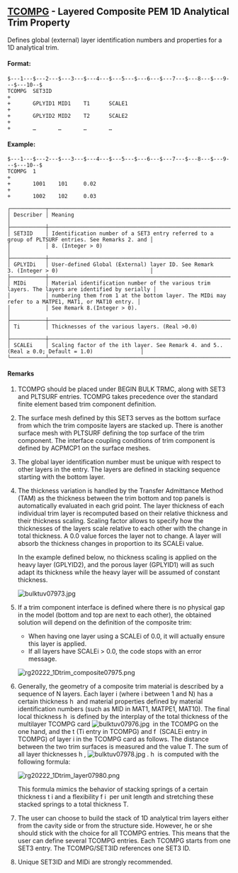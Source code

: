 ## [TCOMPG](https://nexus.hexagon.com/documentationcenter/bundle/MSC_Nastran_2022.4/page/Nastran_Combined_Book/qrg/bulktuv/TOC.TCOMPG1.xhtml) - Layered Composite PEM 1D Analytical Trim Property

Defines global (external) layer identification numbers and properties for a 1D analytical trim.

#### Format:

```nastran
$---1---$---2---$---3---$---4---$---5---$---6---$---7---$---8---$---9---$---10--$
TCOMPG  SET3ID                                                          +       
+       GPLYID1 MID1    T1      SCALE1                                  +       
+       GPLYID2 MID2    T2      SCALE2                                  +       
+       …       …       …       …                                               
```

#### Example:

```nastran
$---1---$---2---$---3---$---4---$---5---$---6---$---7---$---8---$---9---$---10--$
TCOMPG  1                                                               +       
+       1001    101     0.02                                            +       
+       1002    102     0.03                                                    
```

```text
┌───────────┬──────────────────────────────────────────────────────────────────────────────────────────────────┐
│ Describer │ Meaning                                                                                          │
├───────────┼──────────────────────────────────────────────────────────────────────────────────────────────────┤
│ SET3ID    │ Identification number of a SET3 entry referred to a group of PLTSURF entries. See Remarks 2. and │
│           │ 8. (Integer > 0)                                                                                 │
├───────────┼──────────────────────────────────────────────────────────────────────────────────────────────────┤
│ GPLYIDi   │ User-defined Global (External) layer ID. See Remark 3. (Integer > 0)                             │
├───────────┼──────────────────────────────────────────────────────────────────────────────────────────────────┤
│ MIDi      │ Material identification number of the various trim layers. The layers are identified by serially │
│           │ numbering them from 1 at the bottom layer. The MIDi may refer to a MATPE1, MAT1, or MAT10 entry. │
│           │ See Remark 8.(Integer > 0).                                                                      │
├───────────┼──────────────────────────────────────────────────────────────────────────────────────────────────┤
│ Ti        │ Thicknesses of the various layers. (Real >0.0)                                                   │
├───────────┼──────────────────────────────────────────────────────────────────────────────────────────────────┤
│ SCALEi    │ Scaling factor of the ith layer. See Remark 4. and 5.. (Real ≥ 0.0; Default = 1.0)               │
└───────────┴──────────────────────────────────────────────────────────────────────────────────────────────────┘
```

#### Remarks

1. TCOMPG should be placed under BEGIN BULK TRMC, along with SET3 and PLTSURF entries. TCOMPG takes precedence over the standard finite element based trim component definition.
2. The surface mesh defined by this SET3 serves as the bottom surface from which the trim composite layers are stacked up. There is another surface mesh with PLTSURF defining the top surface of the trim component. The interface coupling conditions of trim component is defined by ACPMCP1 on the surface meshes.
3. The global layer identification number must be unique with respect to other layers in the entry. The layers are defined in stacking sequence starting with the bottom layer.
4. The thickness variation is handled by the Transfer Admittance Method (TAM) as the thickness between the trim bottom and top panels is automatically evaluated in each grid point. The layer thickness of each individual trim layer is recomputed based on their relative thickness and their thickness scaling. Scaling factor allows to specify how the thicknesses of the layers scale relative to each other with the change in total thickness. A 0.0 value forces the layer not to change. A layer will absorb the thickness changes in proportion to its SCALEi value.

     In the example defined below, no thickness scaling is applied on the heavy layer (GPLYID2), and the porous layer (GPLYID1) will as such adapt its thickness while the heavy layer will be assumed of constant thickness.

     ![bulktuv07973.jpg](https://help-be.hexagonmi.com/bundle/MSC_Nastran_2022.4/page/Nastran_Combined_Book/qrg/bulktuv/../../../assets/bulktuv07973.jpg?_LANG=enus)

5. If a trim component interface is defined where there is no physical gap in the model (bottom and top are next to each other), the obtained solution will depend on the definition of the composite trim:
     - When having one layer using a SCALEi of 0.0, it will actually ensure this layer is applied.
     - If all layers have SCALEi > 0.0, the code stops with an error message.

     ![rg20222_1Dtrim_composite07975.png](https://help-be.hexagonmi.com/bundle/MSC_Nastran_2022.4/page/Nastran_Combined_Book/qrg/bulktuv/../../../assets/rg20222_1Dtrim_composite07975.png?_LANG=enus)

6. Generally, the geometry of a composite trim material is described by a sequence of N layers. Each layer i (where i between 1 and N) has a certain thickness h  and material properties defined by material identification numbers (such as MID in MAT1, MATPE1, MAT10). The final local thickness h  is defined by the interplay of the total thickness of the multilayer TCOMPG card  ![bulktuv07976.jpg](https://help-be.hexagonmi.com/bundle/MSC_Nastran_2022.4/page/Nastran_Combined_Book/qrg/bulktuv/../../../assets/bulktuv07976.jpg?_LANG=enus)  in the TCOMPG on the one hand, and the t  (Ti entry in TCOMPG) and f  (SCALEi entry in TCOMPG) of layer i in the TCOMPG card as follows. The distance between the two trim surfaces is measured and the value T. The sum of all layer thicknesses h ,  ![bulktuv07978.jpg](https://help-be.hexagonmi.com/bundle/MSC_Nastran_2022.4/page/Nastran_Combined_Book/qrg/bulktuv/../../../assets/bulktuv07978.jpg?_LANG=enus) . h  is computed with the following formula:

     ![rg20222_1Dtrim_layer07980.png](https://help-be.hexagonmi.com/bundle/MSC_Nastran_2022.4/page/Nastran_Combined_Book/qrg/bulktuv/../../../assets/rg20222_1Dtrim_layer07980.png?_LANG=enus)

     This formula mimics the behavior of stacking springs of a certain thickness t i  and a flexibility f i  per unit length and stretching these stacked springs to a total thickness T.

7. The user can choose to build the stack of 1D analytical trim layers either from the cavity side or from the structure side. However, he or she should stick with the choice for all TCOMPG entries. This means that the user can define several TCOMPG entries. Each TCOMPG starts from one SET3 entry. The TCOMPG/SET3ID references one SET3 ID.
8. Unique SET3ID and MIDi are strongly recommended.
